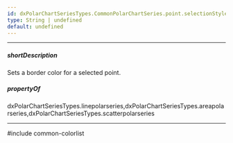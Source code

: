 ```yaml
---
id: dxPolarChartSeriesTypes.CommonPolarChartSeries.point.selectionStyle.border.color
type: String | undefined
default: undefined
---
```

---
##### shortDescription
Sets a border color for a selected point.

##### propertyOf
dxPolarChartSeriesTypes.linepolarseries,dxPolarChartSeriesTypes.areapolarseries,dxPolarChartSeriesTypes.scatterpolarseries

---
#include common-colorlist